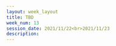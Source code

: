 ```yaml
---
layout: week_layout
title: TBD
week_num: 13
session_date: 2021/11/22<br>2021/11/23
description:
---
```


